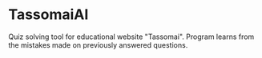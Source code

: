 # TassomaiAI
Quiz solving tool for educational website "Tassomai". Program learns from the mistakes made on previously answered questions.
